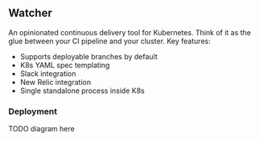 ## Watcher

An opinionated continuous delivery tool for Kubernetes. Think of it as the glue between your CI pipeline and your cluster. Key features:

- Supports deployable branches by default
- K8s YAML spec templating
- Slack integration
- New Relic integration
- Single standalone process inside K8s

### Deployment

TODO diagram here
